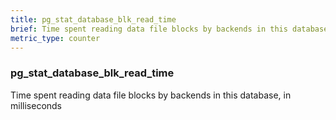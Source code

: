 ```yaml
---
title: pg_stat_database_blk_read_time
brief: Time spent reading data file blocks by backends in this database, in milliseconds
metric_type: counter
---
```

### pg_stat_database_blk_read_time

Time spent reading data file blocks by backends in this database, in milliseconds